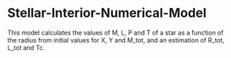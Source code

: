 # Stellar-Interior-Numerical-Model
This model calculates the values of M, L, P and T of a star as a function of the radius from initial values for X, Y and M_tot, and an estimation of R_tot, L_tot and Tc.

